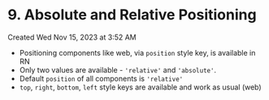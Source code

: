 # 9. Absolute and Relative Positioning
Created Wed Nov 15, 2023 at 3:52 AM

- Positioning components like web, via `position`  style key, is available in RN
- Only two values are available - `'relative'` and `'absolute'`. 
- Default `position` of all components is `'relative'`
- `top`, `right`, `bottom`, `left` style keys are available and work as usual (web)